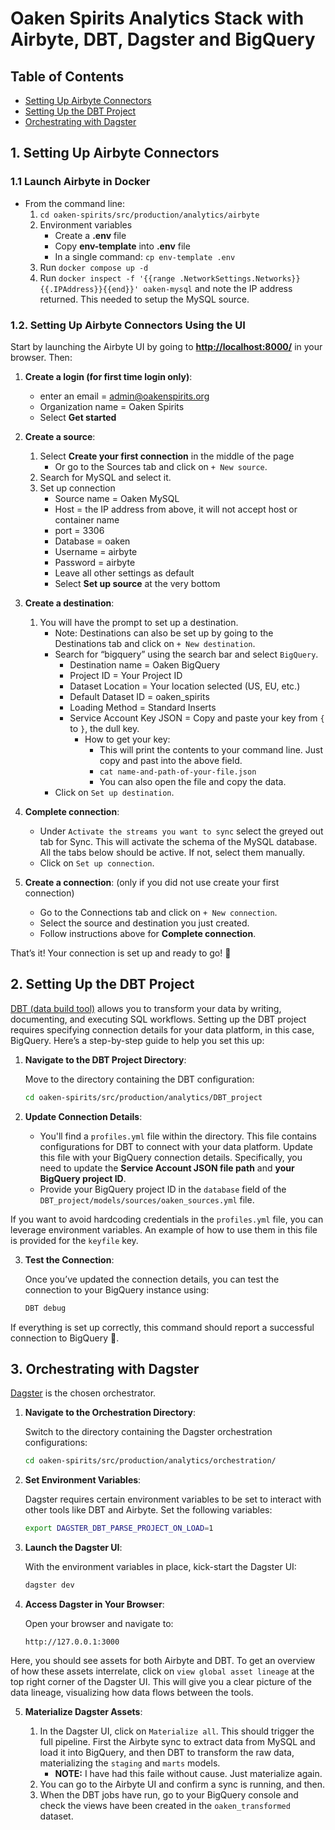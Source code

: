 # Oaken Spirits Analytics Stack with Airbyte, DBT, Dagster and BigQuery

## Table of Contents

- [Setting Up Airbyte Connectors](#1-setting-up-airbyte-connectors)
- [Setting Up the DBT Project](#2-setting-up-the-dbt-project)
- [Orchestrating with Dagster](#3-orchestrating-with-dagster)

## 1. Setting Up Airbyte Connectors

### 1.1 Launch Airbyte in Docker

- From the command line:
    1. `cd oaken-spirits/src/production/analytics/airbyte`
    1. Environment variables
        - Create a **.env** file
        - Copy **env-template** into **.env** file
        - In a single command: `cp env-template .env`
    1. Run `docker compose up -d`
    1. Run `docker inspect -f '{{range .NetworkSettings.Networks}}{{.IPAddress}}{{end}}' oaken-mysql` and note the IP address returned. This needed to setup the MySQL source.

### 1.2. Setting Up Airbyte Connectors Using the UI

Start by launching the Airbyte UI by going to **<http://localhost:8000/>** in your browser. Then:

1. **Create a login (for first time login only)**:
    - enter an email = <admin@oakenspirits.org>
    - Organization name = Oaken Spirits
    - Select **Get started**

1. **Create a source**:
    1. Select **Create your first connection** in the middle of the page
        - Or go to the Sources tab and click on `+ New source`.
    1. Search for MySQL and select it.
    1. Set up connection
        - Source name = Oaken MySQL
        - Host = the IP address from above, it will not accept host or container name
        - port = 3306
        - Database = oaken
        - Username = airbyte
        - Password = airbyte
        - Leave all other settings as default
        - Select **Set up source** at the very bottom

1. **Create a destination**:
    1. You will have the prompt to set up a destination.
        - Note: Destinations can also be set up by going to the Destinations tab and click on `+ New destination`.
        - Search for “bigquery” using the search bar and select `BigQuery`.
            - Destination name = Oaken BigQuery
            - Project ID = Your Project ID
            - Dataset Location = Your location selected (US, EU, etc.)
            - Default Dataset ID = oaken_spirits
            - Loading Method = Standard Inserts
            - Service Account Key JSON = Copy and paste your key from `{` to `}`, the dull key.
                - How to get your key:
                    - This will print the contents to your command line. Just copy and past into the above field.
                    - `cat name-and-path-of-your-file.json`
                    - You can also open the file and copy the data.
        - Click on `Set up destination`.

1. **Complete connection**:
    - Under `Activate the streams you want to sync` select the greyed out tab for Sync. This will activate the schema of the MySQL database. All the tabs below should be active. If not, select them manually.
    - Click on `Set up connection`.

1. **Create a connection**: (only if you did not use create your first connection)
    - Go to the Connections tab and click on `+ New connection`.
    - Select the source and destination you just created.
    - Follow instructions above for **Complete connection**.

That’s it! Your connection is set up and ready to go! 🎉

## 2. Setting Up the DBT Project

[DBT (data build tool)](https://www.getDBT.com/) allows you to transform your data by writing, documenting, and executing SQL workflows. Setting up the DBT project requires specifying connection details for your data platform, in this case, BigQuery. Here’s a step-by-step guide to help you set this up:

1. **Navigate to the DBT Project Directory**:

    Move to the directory containing the DBT configuration:

    ```bash
    cd oaken-spirits/src/production/analytics/DBT_project
    ```

2. **Update Connection Details**:

   - You'll find a `profiles.yml` file within the directory. This file contains configurations for DBT to connect with your data platform. Update this file with your BigQuery connection details. Specifically, you need to update the **Service Account JSON file path** and **your BigQuery project ID**.
   - Provide your BigQuery project ID in the `database` field of the `DBT_project/models/sources/oaken_sources.yml` file.

If you want to avoid hardcoding credentials in the `profiles.yml` file, you can leverage environment variables. An example of how to use them in this file is provided for the `keyfile` key.

3. **Test the Connection**:

   Once you’ve updated the connection details, you can test the connection to your BigQuery instance using:

    ```bash
    DBT debug
    ```

If everything is set up correctly, this command should report a successful connection to BigQuery 🎉.

## 3. Orchestrating with Dagster

[Dagster](https://dagster.io/) is the chosen orchestrator.

1. **Navigate to the Orchestration Directory**:

    Switch to the directory containing the Dagster orchestration configurations:

    ```bash
    cd oaken-spirits/src/production/analytics/orchestration/
    ```

2. **Set Environment Variables**:

   Dagster requires certain environment variables to be set to interact with other tools like DBT and Airbyte. Set the following variables:

    ```bash
    export DAGSTER_DBT_PARSE_PROJECT_ON_LOAD=1
    ```

3. **Launch the Dagster UI**:

    With the environment variables in place, kick-start the Dagster UI:

    ```bash
    dagster dev
    ```

4. **Access Dagster in Your Browser**:

    Open your browser and navigate to:

    ```text
    http://127.0.0.1:3000
    ```

Here, you should see assets for both Airbyte and DBT. To get an overview of how these assets interrelate, click on `view global asset lineage` at the top right corner of the Dagster UI. This will give you a clear picture of the data lineage, visualizing how data flows between the tools.

5. **Materialize Dagster Assets**:

    1. In the Dagster UI, click on `Materialize all`. This should trigger the full pipeline. First the Airbyte sync to extract data from MySQL and load it into BigQuery, and then DBT to transform the raw data, materializing the `staging` and `marts` models.
        - **NOTE:** I have had this faile without cause. Just materialize again.
    1. You can go to the Airbyte UI and confirm a sync is running, and then.
    1. When the DBT jobs have run, go to your BigQuery console and check the views have been created in the `oaken_transformed` dataset.

